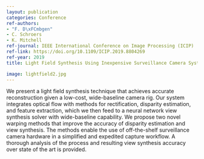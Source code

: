 ```yaml
---
layout: publication
categories: Conference
ref-authors:
- "F. D\xFCmbgen"
- C. Schroers
- K. Mitchell
ref-journal: IEEE International Conference on Image Processing (ICIP)
ref-link: https://doi.org/10.1109/ICIP.2019.8804269
ref-year: 2019
title: Light Field Synthesis Using Inexpensive Surveillance Camera Systems

image: lightfield2.jpg
---
```



We present a light field synthesis technique that achieves accurate reconstruction given a low-cost, wide-baseline camera rig. Our system integrates optical flow with methods for rectification, disparity estimation, and feature extraction, which we then feed to a neural network view synthesis solver with wide-baseline capability. We propose two novel warping methods that improve the accuracy of disparity estimation and view synthesis. The methods enable the use of off-the-shelf surveillance camera hardware in a simplified and expedited capture workflow. A thorough analysis of the process and resulting view synthesis accuracy over state of the art is provided.

